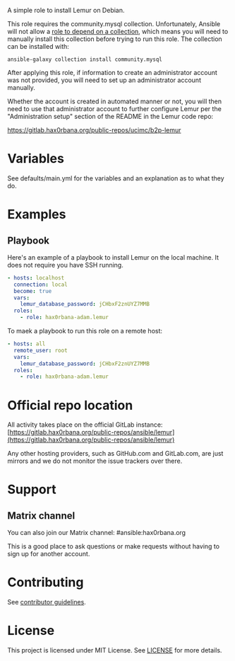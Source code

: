 A simple role to install Lemur on Debian.

This role requires the community.mysql collection. Unfortunately, Ansible will
not allow a [role to depend on a
collection](https://github.com/ansible/ansible/issues/76030#issuecomment-942520399),
which means you will need to manually install this collection before trying to
run this role. The collection can be installed with:

```
ansible-galaxy collection install community.mysql
```

After applying this role, if information to create an administrator account was
not provided, you will need to set up an administrator account manually.

Whether the account is created in automated manner or not, you will then need
to use that administrator account to further configure Lemur per the
"Administration setup" section of the README in the Lemur code repo:

https://gitlab.hax0rbana.org/public-repos/ucimc/b2p-lemur

# Variables

See defaults/main.yml for the variables and an explanation as to what they do.

# Examples
## Playbook
Here's an example of a playbook to install Lemur on the local machine. It does
not require you have SSH running.

```yaml
- hosts: localhost
  connection: local
  become: true
  vars:
    lemur_database_password: jCHbxF2znUYZ7MMB
  roles:
    - role: hax0rbana-adam.lemur
```

To maek a playbook to run this role on a remote host:

```yaml
- hosts: all
  remote_user: root
  vars:
    lemur_database_password: jCHbxF2znUYZ7MMB
  roles:
    - role: hax0rbana-adam.lemur
```

# Official repo location
All activity takes place on the official GitLab instance:
[https://gitlab.hax0rbana.org/public-repos/ansible/lemur](https://gitlab.hax0rbana.org/public-repos/ansible/lemur)

Any other hosting providers, such as GitHub.com and GitLab.com, are just mirrors
and we do not monitor the issue trackers over there.

# Support
## Matrix channel
You can also join our Matrix channel: #ansible:hax0rbana.org

This is a good place to ask questions or make requests without having to sign
up for another account.

# Contributing
See [contributor guidelines](CONTRIBUTING.md).

# License
This project is licensed under MIT License. See [LICENSE](LICENSE) for more details.
